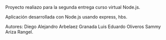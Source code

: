 Proyecto realiazo para la segunda entrega curso virtual Node.js.

Aplicación desarrollada con Node.js usando express, hbs.

Autores: Diego Alejandro Arbelaez Granada
         Luis Eduardo Oliveros
         Sammy Ariza Rangel.